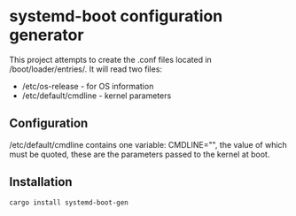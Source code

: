 # systemd-boot configuration generator
This project attempts to create the .conf files located in /boot/loader/entries/. It will read two files:

- /etc/os-release - for OS information
- /etc/default/cmdline - kernel parameters

## Configuration
/etc/default/cmdline contains one variable: CMDLINE="", the value of which must be quoted, these are the parameters passed to the kernel at boot.

## Installation
    cargo install systemd-boot-gen
